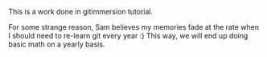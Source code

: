 This is a work done in gitimmersion tutorial.

For some strange reason, Sam believes my memories fade at the rate when I should need to re-learn git every year :)
This way, we will end up doing basic math on a yearly basis.
